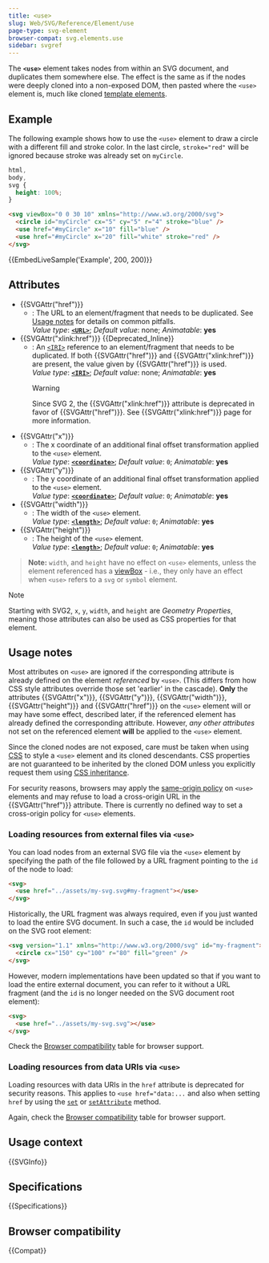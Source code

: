 ```yaml
---
title: <use>
slug: Web/SVG/Reference/Element/use
page-type: svg-element
browser-compat: svg.elements.use
sidebar: svgref
---
```


The **`<use>`** element takes nodes from within an SVG document, and duplicates them somewhere else.
The effect is the same as if the nodes were deeply cloned into a non-exposed DOM, then pasted where the `<use>` element is, much like cloned [template elements](/en-US/docs/Web/HTML/Reference/Elements/template).

## Example

The following example shows how to use the `<use>` element to draw a circle with a different fill and stroke color.
In the last circle, `stroke="red"` will be ignored because stroke was already set on `myCircle`.

```css hidden
html,
body,
svg {
  height: 100%;
}
```

```html
<svg viewBox="0 0 30 10" xmlns="http://www.w3.org/2000/svg">
  <circle id="myCircle" cx="5" cy="5" r="4" stroke="blue" />
  <use href="#myCircle" x="10" fill="blue" />
  <use href="#myCircle" x="20" fill="white" stroke="red" />
</svg>
```

{{EmbedLiveSample('Example', 200, 200)}}

## Attributes

- {{SVGAttr("href")}}
  - : The URL to an element/fragment that needs to be duplicated. See [Usage notes](#usage_notes) for details on common pitfalls.<br/> _Value type_: [**`<URL>`**](/en-US/docs/Web/SVG/Guides/Content_type#url); _Default value_: none; _Animatable_: **yes**
- {{SVGAttr("xlink:href")}} {{Deprecated_Inline}}
  - : An [`<IRI>`](/en-US/docs/Web/SVG/Guides/Content_type#iri) reference to an element/fragment that needs to be duplicated. If both {{SVGAttr("href")}} and {{SVGAttr("xlink:href")}} are present, the value given by {{SVGAttr("href")}} is used.<br/> _Value type_: [**`<IRI>`**](/en-US/docs/Web/SVG/Guides/Content_type#iri); _Default value_: none; _Animatable_: **yes**
    > [!WARNING]
    > Since SVG 2, the {{SVGAttr("xlink:href")}} attribute is deprecated in favor of {{SVGAttr("href")}}. See {{SVGAttr("xlink:href")}} page for more information.
- {{SVGAttr("x")}}
  - : The x coordinate of an additional final offset transformation applied to the `<use>` element.<br/> _Value type_: [**`<coordinate>`**](/en-US/docs/Web/SVG/Guides/Content_type#coordinate); _Default value_: `0`; _Animatable_: **yes**
- {{SVGAttr("y")}}
  - : The y coordinate of an additional final offset transformation applied to the `<use>` element.<br/> _Value type_: [**`<coordinate>`**](/en-US/docs/Web/SVG/Guides/Content_type#coordinate); _Default value_: `0`; _Animatable_: **yes**
- {{SVGAttr("width")}}
  - : The width of the `<use>` element.<br/> _Value type_: [**`<length>`**](/en-US/docs/Web/SVG/Guides/Content_type#length); _Default value_: `0`; _Animatable_: **yes**
- {{SVGAttr("height")}}
  - : The height of the `<use>` element.<br/> _Value type_: [**`<length>`**](/en-US/docs/Web/SVG/Guides/Content_type#length); _Default value_: `0`; _Animatable_: **yes**

> **Note:** `width`, and `height` have no effect on `<use>` elements, unless the element referenced has a [viewBox](/en-US/docs/Web/SVG/Reference/Attribute/viewBox) - i.e., they only have an effect when `<use>` refers to a `svg` or `symbol` element.

> [!NOTE]
> Starting with SVG2, `x`, `y`, `width`, and `height` are _Geometry Properties_, meaning those attributes can also be used as CSS properties for that element.

## Usage notes

Most attributes on `<use>` are ignored if the corresponding attribute is already defined on the element _referenced_ by `<use>`. (This differs from how CSS style attributes override those set 'earlier' in the cascade).
**Only** the attributes {{SVGAttr("x")}}, {{SVGAttr("y")}}, {{SVGAttr("width")}}, {{SVGAttr("height")}} and {{SVGAttr("href")}} on the `<use>` element will or may have some effect, described later, if the referenced element has already defined the corresponding attribute. However, _any other attributes_ not set on the referenced element **will** be applied to the `<use>` element.

Since the cloned nodes are not exposed, care must be taken when using [CSS](/en-US/docs/Web/CSS) to style a `<use>` element and its cloned descendants. CSS properties are not guaranteed to be inherited by the cloned DOM unless you explicitly request them using [CSS inheritance](/en-US/docs/Web/CSS/CSS_cascade/Inheritance).

For security reasons, browsers may apply the [same-origin policy](/en-US/docs/Web/Security/Same-origin_policy) on `<use>` elements and may refuse to load a cross-origin URL in the {{SVGAttr("href")}} attribute. There is currently no defined way to set a cross-origin policy for `<use>` elements.

### Loading resources from external files via `<use>`

You can load nodes from an external SVG file via the `<use>` element by specifying the path of the file followed by a URL fragment pointing to the `id` of the node to load:

```html
<svg>
  <use href="../assets/my-svg.svg#my-fragment"></use>
</svg>
```

Historically, the URL fragment was always required, even if you just wanted to load the entire SVG document. In such a case, the `id` would be included on the SVG root element:

```html
<svg version="1.1" xmlns="http://www.w3.org/2000/svg" id="my-fragment">
  <circle cx="150" cy="100" r="80" fill="green" />
</svg>
```

However, modern implementations have been updated so that if you want to load the entire external document, you can refer to it without a URL fragment (and the `id` is no longer needed on the SVG document root element):

```html
<svg>
  <use href="../assets/my-svg.svg"></use>
</svg>
```

Check the [Browser compatibility](#browser_compatibility) table for browser support.

### Loading resources from data URIs via `<use>`

Loading resources with data URIs in the `href` attribute is deprecated for security reasons. This applies to `<use href="data:...` and also when setting `href` by using the [`set`](/en-US/docs/Web/SVG/Reference/Element/set) or [`setAttribute`](/en-US/docs/Web/API/Element/setAttribute) method.

Again, check the [Browser compatibility](#browser_compatibility) table for browser support.

## Usage context

{{SVGInfo}}

## Specifications

{{Specifications}}

## Browser compatibility

{{Compat}}
